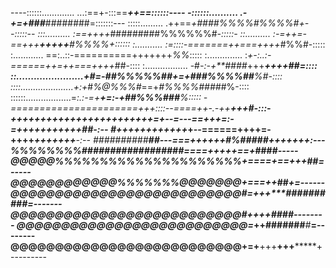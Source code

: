 ----::::::.............      ...:==+-:::==****++==::::::----
-::::::..........            .-+=+*###***########=:::::::---
:::::.........               .++==*+####%%%%#%%%%#+--:::::--
:::..........               :==++++*#########%%%%%%#*-:::::-
::..........               :-=++=-==+++**+++++**#%%%%+::::::
:...........              :=::::-=======++===++++*#%%#-:::::
:............             ==:..::-==========+++++++*%%*:::::
:..............          :*+-:..:-======++=++===++++*##-::::
:.................       -#*-:-+**####*+++******++++*##=::::
::.......................+#=-*##%%%%%##+=+###%%%%##**%#-::::
::::.....................*+:+*#*%@%%%#*==+*#%%%%####*#%-::::
::::::..................=*:.:-=+*****+=:-+**##%%%###**%:::::
-======================+++::::--====++-.-++********+++#-:::-
++++++++++++++++++++++++=+--=---==+++=:-=++**+++++++++##-:--
#*********++++++++++++*+--======++++=-++++*****+++++++**-:--
##########************##---===+++*+++#%#####****++++++*+:---
%%%%%%%%##################====+++++==+*####************-----
@@@@@%%%%%%%%%%%%%%%%%%%%%+====+==+++***##************=-----
@@@@@@@@@@@@%%%%%%%@@@@@@@+===++*##*****************+=------
@@@@@@@@@@@@@@@@@@@@@@@@@@#=+++*******##########****=-------
@@@@@@@@@@@@@@@@@@@@@@@@@@#++++********####*********--------
@@@@@@@@@@@@@@@@@@@@@@@@@@*=*++******#######***#***=--------
@@@@@@@@@@@@@@@@@@@@@@@@@@+=+**+++****+++*********+---------
